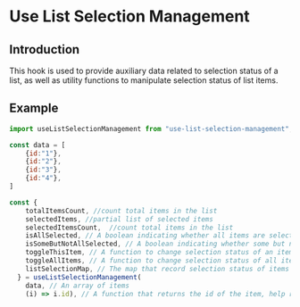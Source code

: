 # Use List Selection Management
## Introduction
  This hook is used to provide auxiliary data related to selection status of a list, as well as utility functions to manipulate selection status of list items.
## Example
```javascript
import useListSelectionManagement from "use-list-selection-management";

const data = [
    {id:"1"},
    {id:"2"},
    {id:"3"},
    {id:"4"},
]

const {
    totalItemsCount, //count total items in the list
    selectedItems, //partial list of selected items
    selectedItemsCount,  //count total items in the list
    isAllSelected, // A boolean indicating whether all items are selected
    isSomeButNotAllSelected, // A boolean indicating whether some but not all items are selected
    toggleThisItem, // A function to change selection status of an item
    toggleAllItems, // A function to change selection status of all items in the list
    listSelectionMap, // The map that record selection status of items in the list
  } = useListSelectionManagement(
    data, // An array of items
    (i) => i.id), // A function that returns the id of the item, help recognize them


```